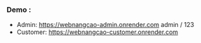 
### Demo : 
   - Admin: https://webnangcao-admin.onrender.com
      admin / 123
   - Customer: https://webnangcao-customer.onrender.com
